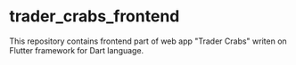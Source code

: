# trader_crabs_frontend
This repository contains frontend part of web app "Trader Crabs" writen on Flutter framework for Dart language.
